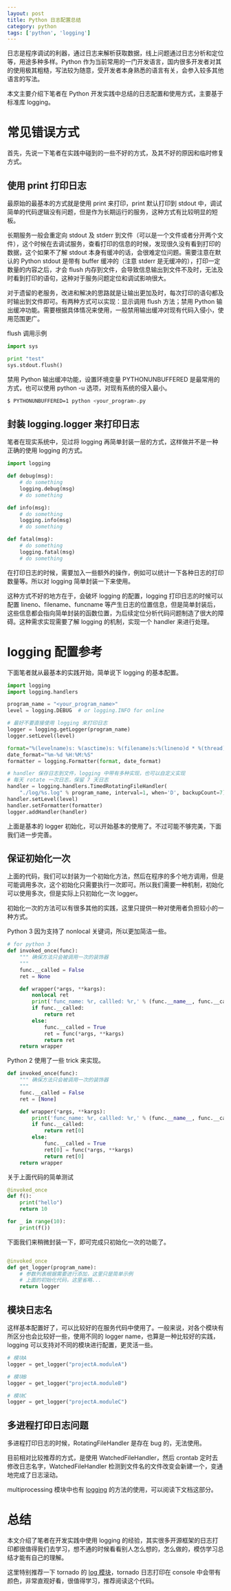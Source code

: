 ```yaml
---
layout: post
title: Python 日志配置总结
category: python
tags: ['python', 'logging']
---
```


日志是程序调试的利器，通过日志来解析获取数据，线上问题通过日志分析和定位等，用途多种多样。Python 作为当前常用的一门开发语言，国内很多开发者对其的使用极其粗糙，写法较为随意，受开发者本身熟悉的语言有关，会参入较多其他语言的写法。

本文主要介绍下笔者在 Python 开发实践中总结的日志配置和使用方式，主要基于标准库 logging。

# 常见错误方式

首先，先说一下笔者在实践中碰到的一些不好的方式，及其不好的原因和临时修复方式。

## 使用 print 打印日志

最原始的最基本的方式就是使用 print 来打印，print 默认打印到 stdout 中，调试简单的代码逻辑没有问题，但是作为长期运行的服务，这种方式有比较明显的短板。

长期服务一般会重定向 stdout 及 stderr 到文件（可以是一个文件或者分开两个文件），这个时候在去调试服务，查看打印的信息的时候，发现很久没有看到打印的数据，这个如果不了解 stdout 本身有缓冲的话，会很难定位问题。需要注意在默认的 Python stdout 是带有 buffer 缓冲的（注意 stderr 是无缓冲的），打印一定数量的内容之后，才会 flush 内存到文件，会导致信息输出到文件不及时，无法及时看到打印的语句，这种对于服务问题定位和调试影响很大。

对于遗留的老服务，改进和解决的思路就是让输出更加及时，每次打印的语句都及时输出到文件即可。有两种方式可以实现：显示调用 flush 方法；禁用 Python 输出缓冲功能。需要根据具体情况来使用，一般禁用输出缓冲对现有代码入侵小，使用范围更广。

flush 调用示例

```python
import sys

print "test"
sys.stdout.flush()
```

禁用 Python 输出缓冲功能，设置环境变量 PYTHONUNBUFFERED 是最常用的方式，也可以使用 python -u 选项，对现有系统的侵入最小。

```bash
$ PYTHONUNBUFFERED=1 python <your_program>.py
```

## 封装 logging.logger 来打印日志

笔者在现实系统中，见过将 logging 再简单封装一层的方式，这样做并不是一种正确的使用 logging 的方式。

```python
import logging

def debug(msg):
    # do something
    logging.debug(msg)
    # do something

def info(msg):
    # do something
    logging.info(msg)
    # do something

def fatal(msg):
    # do something
    logging.fatal(msg)
    # do something
```

在打印日志的时候，需要加入一些额外的操作，例如可以统计一下各种日志的打印数量等。所以对 logging 简单封装一下来使用。

这种方式不好的地方在于，会破坏 logging 的配置，logging 打印日志的时候可以配置 lineno、filename、funcname 等产生日志的位置信息，但是简单封装后，这些信息都会指向简单封装的函数位置，为后续定位分析代码问题制造了很大的障碍。这种需求实现需要了解 logging 的机制，实现一个 handler 来进行处理。

# logging 配置参考

下面笔者就从最基本的实践开始，简单说下 logging 的基本配置。

```python
import logging
import logging.handlers

program_name = "<your_program_name>"
level = logging.DEBUG  # or logging.INFO for online

# 最好不要直接使用 logging 来打印日志
logger = logging.getLogger(program_name)
logger.setLevel(level)

format="%(levelname)s: %(asctime)s: %(filename)s:%(lineno)d * %(thread)d %(message)s"
date_format="%m-%d %H:%M:%S"
formatter = logging.Formatter(format, date_format)

# handler 保存日志到文件，logging 中带有多种实现，也可以自定义实现
# 每天 rotate 一次日志，保留 7 天日志
handler = logging.handlers.TimedRotatingFileHandler(
    "./log/%s.log" % program_name, interval=1, when='D', backupCount=7)
handler.setLevel(level)
handler.setFormatter(formatter)
logger.addHandler(handler)
```

上面是基本的 logger 初始化，可以开始基本的使用了。不过可能不够完美，下面我们进一步完善。

## 保证初始化一次

上面的代码，我们可以封装为一个初始化方法，然后在程序的多个地方调用，但是可能调用多次，这个初始化只需要执行一次即可。所以我们需要一种机制，初始化可以使用多次，但是实际上只初始化一次 logger。

初始化一次的方法可以有很多其他的实践，这里只提供一种对使用者负担较小的一种方式。

Python 3 因为支持了 nonlocal 关键词，所以更加简洁一些。

```python
# for python 3
def invoked_once(func):
    """ 确保方法只会被调用一次的装饰器
    """
    func.__called = False
    ret = None

    def wrapper(*args, **kargs):
        nonlocal ret
        print('func_name: %r, callled: %r,' % (func.__name__, func.__called), args, kargs)
        if func.__called:
            return ret
        else:
            func.__called = True
            ret = func(*args, **kargs)
            return ret
    return wrapper
```

Python 2 使用了一些 trick 来实现。

```python
def invoked_once(func):
    """ 确保方法只会被调用一次的装饰器
    """
    func.__called = False
    ret = [None]

    def wrapper(*args, **kargs):
        print('func_name: %r, callled: %r,' % (func.__name__, func.__called), args, kargs)
        if func.__called:
            return ret[0]
        else:
            func.__called = True
            ret[0] = func(*args, **kargs)
            return ret[0]
    return wrapper
```

关于上面代码的简单测试

```python
@invoked_once
def f():
    print("hello")
    return 10

for _ in range(10):
    print(f())
```

下面我们来稍微封装一下，即可完成只初始化一次的功能了。

```python

@invoked_once
def get_logger(program_name):
    # 参数列表根据需要进行添加，这里只是简单示例
    # 上面的初始化代码，这里省略...
    return logger

```

## 模块日志名

这样基本配置好了，可以比较好的在服务代码中使用了。一般来说，对各个模块有所区分也会比较好一些，使用不同的 logger name，也算是一种比较好的实践，logging 可以支持对不同的模块进行配置，更灵活一些。

```python
# 模块A
logger = get_logger("projectA.moduleA")

# 模块B
logger = get_logger("projectA.moduleB")

# 模块C
logger = get_logger("projectA.moduleC")
```

## 多进程打印日志问题

多进程打印日志的时候，RotatingFileHandler 是存在 bug 的，无法使用。

目前相对比较推荐的方式，是使用 WatchedFileHandler，然后 crontab 定时去修改日志名字，WatchedFileHandler 检测到文件名的文件改变会新建一个，变通地完成了日志滚动。

multiprocessing 模块中也有 [logging](https://docs.python.org/2/library/multiprocessing.html?highlight=multiprocessing#logging) 的方法的使用，可以阅读下文档这部分。

# 总结

本文介绍了笔者在开发实践中使用 logging 的经验，其实很多开源框架的日志打印都很值得我们去学习，想不通的时候看看别人怎么想的，怎么做的，模仿学习总结才能有自己的理解。

这里特别推荐一下 tornado 的 [log 模块](https://github.com/tornadoweb/tornado/blob/master/tornado/log.py)，tornado 日志打印在 console 中会带有颜色，非常直观好看，很值得学习，推荐阅读这个代码。
